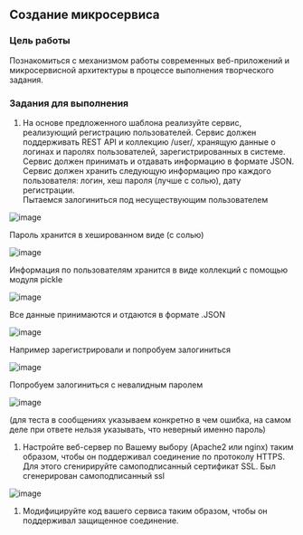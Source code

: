 ## Создание микросервиса

### Цель работы

Познакомиться с механизмом работы современных веб-приложений и микросервисной архитектуры в процессе выполнения творческого задания.

### Задания для выполнения

1. На основе предложенного шаблона реализуйте сервис, реализующий регистрацию пользователей. Сервис должен поддерживать REST API и коллекцию /user/, хранящую данные о логинах и паролях пользователей, зарегистрированных в системе. Сервис должен принимать и отдавать информацию в формате JSON. Сервис должен хранить следующую информацию про каждого пользователя: логин, хеш пароля (лучше с солью), дату регистрации.  
Пытаемся залогиниться под несуществующим пользователем

![image](https://user-images.githubusercontent.com/58771506/143765476-a9945685-c819-4411-80a8-93994d09677a.png)

Пароль хранится в хешированном виде (с солью)

![image](https://user-images.githubusercontent.com/58771506/143765497-6d0aafa3-da0a-4413-96b9-1b86148a7591.png)

Информация по пользователям хранится в виде коллекций с помощью модуля pickle

![image](https://user-images.githubusercontent.com/58771506/143765511-719f1724-fa9e-4101-a04d-0ee6b6b360b0.png)

Все данные принимаются и отдаются в формате .JSON

![image](https://user-images.githubusercontent.com/58771506/143765535-2660a42f-c283-493b-975c-da13ec7beb82.png)

Например зарегистрировали и попробуем залогиниться

![image](https://user-images.githubusercontent.com/58771506/143765561-981c0461-2b6e-421e-b3fc-b967aae2980b.png)

Попробуем залогиниться с невалидным паролем

![image](https://user-images.githubusercontent.com/58771506/143765576-5679c9c8-15b6-46ef-b89d-24b59a830984.png)

(для теста в сообщениях указываем конкретно в чем ошибка, на самом деле при ответе нельзя указывать, что неверный именно пароль)
1. Настройте веб-сервер по Вашему выбору (Apache2 или nginx) таким образом, чтобы он поддерживал соединение по протоколу HTTPS. Для этого сгенирируйте самоподписанный сертификат SSL. 
Был сгенерирован самоподписанный ssl

![image](https://user-images.githubusercontent.com/58771506/143765442-ae39e898-7fe3-4037-abe8-362c09a62ef6.png)


1. Модифицируйте код вашего сервиса таким образом, чтобы он поддерживал защищенное соединение.
